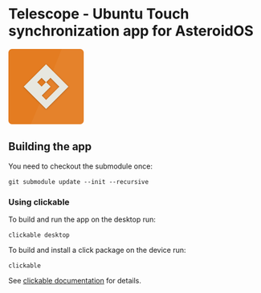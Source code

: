 # Telescope - Ubuntu Touch synchronization app for AsteroidOS

<img src="assets/icon.png" width="150" />

## Building the app

You need to checkout the submodule once:

    git submodule update --init --recursive

### Using clickable
To build and run the app on the desktop run:

```
clickable desktop
```
To build and install a click package on the device run:

```
clickable
```

See [clickable documentation](http://clickable.bhdouglass.com/en/latest/) for details.
